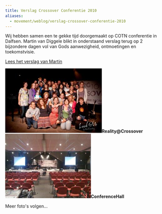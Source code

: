 ```yaml
---
title: Verslag Crossover Conferentie 2010
aliases:
  - movement/weblog/verslag-crossover-conferentie-2010
---
```


Wij hebben samen een te gekke tijd doorgemaakt op COTN conferentie in Dalfsen. Martin van Diggele blikt in onderstaand verslag terug op 2 bijzondere dagen vol van Gods aanwezigheid, ontmoetingen en toekomstvisie.

[Lees het verslag van Martin](/sites/default/files/Crossover.pdf)

<p>
<span class="inline inline-left"><img src="/images/old/reality.img_assist_custom-310x206.jpg" alt="Reality@Crossover" title="Reality@Crossover" class="image image-img_assist_custom-310x206 " width="310" height="206"><span class="caption" style="width: 308px;"><strong>Reality@Crossover</strong></span></span> 
<span class="inline inline-left"><img src="/images/old/TheConferenceLocation.img_assist_custom-275x206.jpg" alt="ConferenceHall" title="ConferenceHall" class="image image-img_assist_custom-275x206 " width="275" height="206"><span class="caption" style="width: 273px;"><strong>ConferenceHall</strong></span></span><br style="clear:both">
</p>

Meer foto's volgen...

